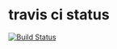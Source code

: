 # travis ci status

[![Build Status](https://travis-ci.com/sizxle/ProjectNOBRAIN.svg?token=XHPSwK5e495fQBCLyqAJ&branch=master)](https://travis-ci.com/sizxle/ProjectNOBRAIN)
